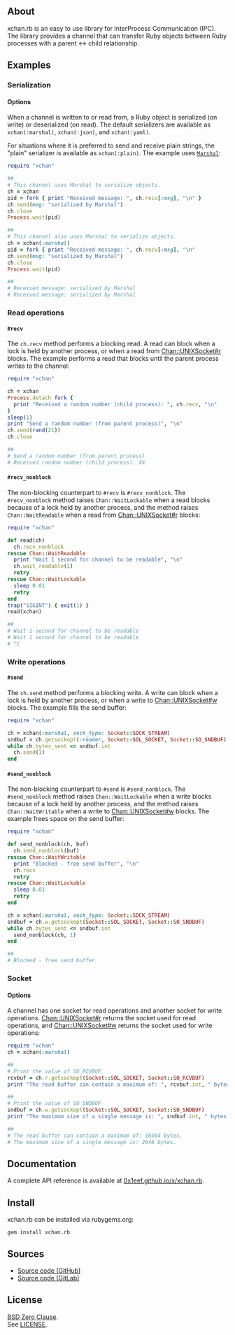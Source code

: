 ## About

xchan.rb is an easy to use library for InterProcess
Communication (IPC). The library provides a channel
that can transfer Ruby objects between Ruby processes
with a parent <-> child relationship.

## Examples

### Serialization

#### Options

When a channel is written to or read from, a Ruby object
is serialized (on write) or deserialized (on read). The
default serializers are available as `xchan(:marshal)`,
`xchan(:json)`, and `xchan(:yaml)`.

For situations where it is preferred to send and receive
plain strings, the "plain" serializer is available as
`xchan(:plain)`. The example uses
[`Marshal`](https://www.rubydoc.info/stdlib/core/Marshal):

```ruby
require "xchan"

##
# This channel uses Marshal to serialize objects.
ch = xchan
pid = fork { print "Received message: ", ch.recv[:msg], "\n" }
ch.send(msg: "serialized by Marshal")
ch.close
Process.wait(pid)

##
# This channel also uses Marshal to serialize objects.
ch = xchan(:marshal)
pid = fork { print "Received message: ", ch.recv[:msg], "\n"
ch.send(msg: "serialized by Marshal")
ch.close
Process.wait(pid)

##
# Received message: serialized by Marshal
# Received message: serialized by Marshal
```

### Read operations

#### `#recv`

The `ch.recv` method performs a blocking read. A read
can block when a lock is held by another process, or
when a read from
[Chan::UNIXSocket#r](https://0x1eef.github,io/x/xchan.rb/Chan/UNIXSocket.html#r-instance_method)
blocks. The example performs a read that blocks until
the parent process writes to the channel:

```ruby
require "xchan"

ch = xchan
Process.detach fork {
  print "Received a random number (child process): ", ch.recv, "\n"
}
sleep(1)
print "Send a random number (from parent process)", "\n"
ch.send(rand(21))
ch.close

##
# Send a random number (from parent process)
# Received random number (child process): XX
```

#### `#recv_nonblock`

The non-blocking counterpart to `#recv` is `#recv_nonblock`.
The `#recv_nonblock` method raises `Chan::WaitLockable` when
a read blocks because of a lock held by another process, and
the method raises `Chan::WaitReadable` when a read from
[Chan::UNIXSocket#r](https://0x1eef.github,io/x/xchan.rb/Chan/UNIXSocket.html#r-instance_method)
blocks:

```ruby
require "xchan"

def read(ch)
  ch.recv_nonblock
rescue Chan::WaitReadable
  print "Wait 1 second for channel to be readable", "\n"
  ch.wait_readable(1)
  retry
rescue Chan::WaitLockable
  sleep 0.01
  retry
end
trap("SIGINT") { exit(1) }
read(xchan)

##
# Wait 1 second for channel to be readable
# Wait 1 second for channel to be readable
# ^C
```

### Write operations

#### `#send`

The `ch.send` method performs a blocking write.
A write can block when a lock is held by another
process, or when a write to
[Chan::UNIXSocket#w](https://0x1eef.github,io/x/xchan.rb/Chan/UNIXSocket.html#w-instance_method)
blocks. The example fills the send buffer:

```ruby
require "xchan"

ch = xchan(:marshal, sock_type: Socket::SOCK_STREAM)
sndbuf = ch.getsockopt(:reader, Socket::SOL_SOCKET, Socket::SO_SNDBUF)
while ch.bytes_sent <= sndbuf.int
  ch.send(1)
end
```

#### `#send_nonblock`

The non-blocking counterpart to `#send` is
`#send_nonblock`. The `#send_nonblock` method raises
`Chan::WaitLockable` when a write blocks because of
a lock held by another process, and the method raises
`Chan::WaitWritable` when a write to
[Chan::UNIXSocket#w](https://0x1eef.github,io/x/xchan.rb/Chan/UNIXSocket.html#w-instance_method)
blocks. The example frees space on the send buffer:

```ruby
require "xchan"

def send_nonblock(ch, buf)
  ch.send_nonblock(buf)
rescue Chan::WaitWritable
  print "Blocked - free send buffer", "\n"
  ch.recv
  retry
rescue Chan::WaitLockable
  sleep 0.01
  retry
end

ch = xchan(:marshal, sock_type: Socket::SOCK_STREAM)
sndbuf = ch.w.getsockopt(Socket::SOL_SOCKET, Socket::SO_SNDBUF)
while ch.bytes_sent <= sndbuf.int
  send_nonblock(ch, 1)
end

##
# Blocked - free send buffer
```

### Socket

#### Options

A channel has one socket for read operations and another
socket for write operations.
[Chan::UNIXSocket#r](https://0x1eef.github,io/x/xchan.rb/Chan/UNIXSocket.html#r-instance_method)
returns the socket used for read operations, and
[Chan::UNIXSocket#w](https://0x1eef.github,io/x/xchan.rb/Chan/UNIXSocket.html#w-instance_method)
returns the socket used for write operations:

```ruby
require "xchan"
ch = xchan(:marshal)

##
# Print the value of SO_RCVBUF
rcvbuf = ch.r.getsockopt(Socket::SOL_SOCKET, Socket::SO_RCVBUF)
print "The read buffer can contain a maximum of: ", rcvbuf.int, " bytes.\n"

##
# Print the value of SO_SNDBUF
sndbuf = ch.w.getsockopt(Socket::SOL_SOCKET, Socket::SO_SNDBUF)
print "The maximum size of a single message is: ", sndbuf.int, " bytes.\n"

##
# The read buffer can contain a maximum of: 16384 bytes.
# The maximum size of a single message is: 2048 bytes.
```

## Documentation

A complete API reference is available at
[0x1eef.github.io/x/xchan.rb](https://0x1eef.github.io/x/xchan.rb/).

## Install

xchan.rb can be installed via rubygems.org:

    gem install xchan.rb

## Sources

* [Source code (GitHub)](https://github.com/0x1eef/xchan.rb#readme)
* [Source code (GitLab)](https://gitlab.com/0x1eef/xchan.rb#about)

## <a id="license"> License </a>

[BSD Zero Clause](https://choosealicense.com/licenses/0bsd/).
<br>
See [LICENSE](./LICENSE).
